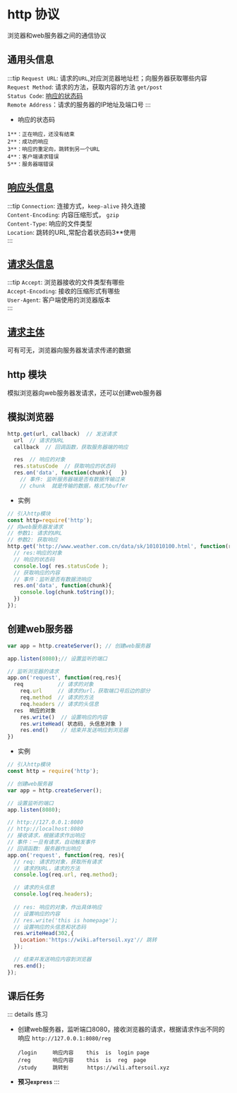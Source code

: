 # http 协议

浏览器和web服务器之间的通信协议

## 通用头信息

:::tip
`Request URL`: 请求的`URL`,对应浏览器地址栏；向服务器获取哪些内容   
`Request Method`: 请求的方法，获取内容的方法 `get/post`   
`Status Code`: [响应的状态码](/frontend/ajax/#响应起始行)   
`Remote Address`：请求的服务器的IP地址及端口号
:::

- 响应的状态码
```
1**：正在响应，还没有结束
2**：成功的响应
3**：响应的重定向，跳转到另一个URL
4**：客户端请求错误
5**：服务器端错误
```

## [响应头信息](/frontend/ajax/#响应头)

:::tip
`Connection`: 连接方式，`keep-alive` 持久连接   
`Content-Encoding`: 内容压缩形式， `gzip`   
`Content-Type`: 响应的文件类型    
`Location`: 跳转的URL,常配合着状态码3**使用         
:::

## [请求头信息](/frontend/ajax/#请求头)

:::tip
`Accept`: 浏览器接收的文件类型有哪些      
`Accept-Encoding`: 接收的压缩形式有哪些     
`User-Agent`: 客户端使用的浏览器版本      
:::

## [请求主体](/frontend/ajax/#请求主体)

可有可无，浏览器向服务器发请求传递的数据

## http 模块

模拟浏览器向web服务器发请求，还可以创建web服务器

## 模拟浏览器

```js
http.get(url, callback)  // 发送请求
  url  // 请求的URL 
  callback  // 回调函数，获取服务器端的响应

  res  // 响应的对象
  res.statusCode  // 获取响应的状态码
  res.on('data', function(chunk){   })
    // 事件: 监听服务器端是否有数据传输过来
    // chunk  就是传输的数据，格式为buffer
```

- 实例

```js
// 引入http模块
const http=require('http');
// 向web服务器发请求
// 参数1: 请求的URL
// 参数2: 获取响应
http.get('http://www.weather.com.cn/data/sk/101010100.html', function(res){
  // res:响应的对象
  // 响应的状态码
  console.log( res.statusCode );
  // 获取响应的内容
  // 事件：监听是否有数据流响应
  res.on('data', function(chunk){
    console.log(chunk.toString());
  })
});
```

## 创建web服务器

```js
var app = http.createServer(); // 创建web服务器

app.listen(8080);// 设置监听的端口

// 监听浏览器的请求
app.on('request', function(req,res){
  req           // 请求的对象
    req.url     // 请求的url，获取端口号后边的部分
    req.method  // 请求的方法
    req.headers // 请求的头信息
  res  响应的对象
    res.write()  // 设置响应的内容
    res.writeHead( 状态码, 头信息对象 )
    res.end()    // 结束并发送响应到浏览器
})
```

- 实例

```js
// 引入http模块
const http = require('http');

// 创建web服务器
var app = http.createServer();

// 设置监听的端口
app.listen(8080);

// http://127.0.0.1:8080
// http://localhost:8080
// 接收请求，根据请求作出响应
// 事件：一旦有请求，自动触发事件
// 回调函数: 服务器作出响应
app.on('request', function(req, res){
  // req: 请求的对象，获取所有请求
  // 请求的URL，请求的方法
  console.log(req.url, req.method);

  // 请求的头信息
  console.log(req.headers);
  
  // res: 响应的对象，作出具体响应
  // 设置响应的内容
  // res.write('this is homepage');
  // 设置响应的头信息和状态码
  res.writeHead(302,{
    Location:'https://wiki.aftersoil.xyz'// 跳转
  });

  // 结束并发送响应内容到浏览器
  res.end();
});
```

## 课后任务

::: details 练习
- 创建web服务器，监听端口8080，接收浏览器的请求，根据请求作出不同的响应 `http://127.0.0.1:8080/reg`
  ```
  /login     响应内容    this  is  login page
  /reg       响应内容    this  is  reg  page
  /study     跳转到      https://wili.aftersoil.xyz
  ```
- **预习`express`**
:::
